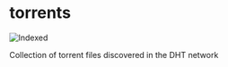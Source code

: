 torrents 
========
![Indexed](https://img.shields.io/badge/indexed-248027-blue)

Collection of torrent files discovered in the DHT network
